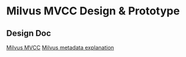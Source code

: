# Milvus MVCC Design & Prototype

## Design Doc
[Milvus MVCC](https://docs.google.com/document/d/1D9M-dOWTVST5Kni34E15L9qPXsJcPiIokiI9u4BUFlQ/edit?usp=sharing)
[Milvus metadata explanation](https://milvus.io/docs/guides/get_started/install_milvus/install_milvus.md)
